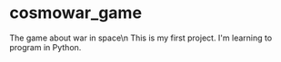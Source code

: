 # cosmowar_game
The game about war in space\n
This is my first project. I'm learning to program in Python.
